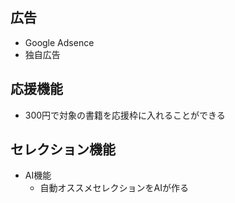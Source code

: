 ## 広告

- Google Adsence
- 独自広告

## 応援機能

- 300円で対象の書籍を応援枠に入れることができる

## セレクション機能

- AI機能
  - 自動オススメセレクションをAIが作る
